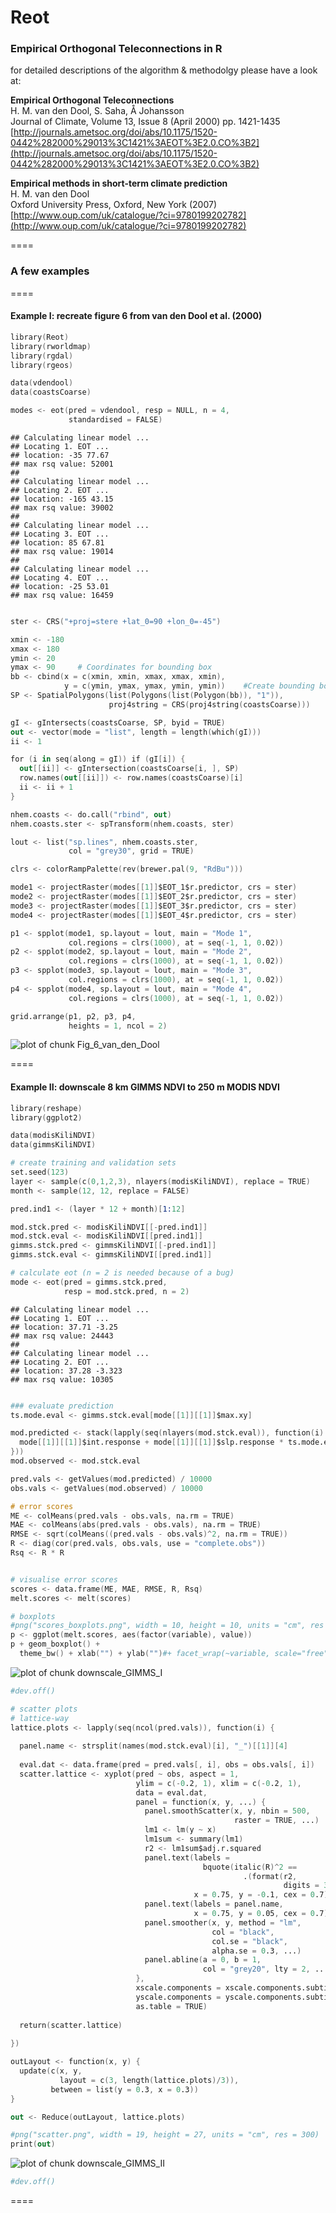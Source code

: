 Reot
====

### Empirical Orthogonal Teleconnections in R

for detailed descriptions of the algorithm & methodolgy please have a look at:

**Empirical Orthogonal Teleconnections**   
H. M. van den Dool, S. Saha, Å Johansson   
Journal of Climate, Volume 13, Issue 8 (April 2000) pp. 1421-1435   
[http://journals.ametsoc.org/doi/abs/10.1175/1520-0442%282000%29013%3C1421%3AEOT%3E2.0.CO%3B2](http://journals.ametsoc.org/doi/abs/10.1175/1520-0442%282000%29013%3C1421%3AEOT%3E2.0.CO%3B2)

**Empirical methods in short-term climate prediction**   
H. M. van den Dool   
Oxford University Press, Oxford, New York (2007)    
[http://www.oup.com/uk/catalogue/?ci=9780199202782](http://www.oup.com/uk/catalogue/?ci=9780199202782)

====

### A few examples

====

#### Example I: recreate figure 6 from van den Dool et al. (2000)

```S
library(Reot)
library(rworldmap)
library(rgdal)
library(rgeos)

data(vdendool)
data(coastsCoarse)

modes <- eot(pred = vdendool, resp = NULL, n = 4,
             standardised = FALSE) 
```

```
## Calculating linear model ... 
## Locating 1. EOT ...
## location: -35 77.67 
## max rsq value: 52001 
## 
## Calculating linear model ... 
## Locating 2. EOT ...
## location: -165 43.15 
## max rsq value: 39002 
## 
## Calculating linear model ... 
## Locating 3. EOT ...
## location: 85 67.81 
## max rsq value: 19014 
## 
## Calculating linear model ... 
## Locating 4. EOT ...
## location: -25 53.01 
## max rsq value: 16459
```

```S

ster <- CRS("+proj=stere +lat_0=90 +lon_0=-45")

xmin <- -180
xmax <- 180
ymin <- 20
ymax <- 90     # Coordinates for bounding box
bb <- cbind(x = c(xmin, xmin, xmax, xmax, xmin), 
            y = c(ymin, ymax, ymax, ymin, ymin))    #Create bounding box
SP <- SpatialPolygons(list(Polygons(list(Polygon(bb)), "1")), 
                      proj4string = CRS(proj4string(coastsCoarse)))

gI <- gIntersects(coastsCoarse, SP, byid = TRUE) 
out <- vector(mode = "list", length = length(which(gI))) 
ii <- 1

for (i in seq(along = gI)) if (gI[i]) {
  out[[ii]] <- gIntersection(coastsCoarse[i, ], SP)
  row.names(out[[ii]]) <- row.names(coastsCoarse)[i]
  ii <- ii + 1
}

nhem.coasts <- do.call("rbind", out)
nhem.coasts.ster <- spTransform(nhem.coasts, ster) 

lout <- list("sp.lines", nhem.coasts.ster, 
             col = "grey30", grid = TRUE)

clrs <- colorRampPalette(rev(brewer.pal(9, "RdBu")))

mode1 <- projectRaster(modes[[1]]$EOT_1$r.predictor, crs = ster)
mode2 <- projectRaster(modes[[1]]$EOT_2$r.predictor, crs = ster)
mode3 <- projectRaster(modes[[1]]$EOT_3$r.predictor, crs = ster)
mode4 <- projectRaster(modes[[1]]$EOT_4$r.predictor, crs = ster)

p1 <- spplot(mode1, sp.layout = lout, main = "Mode 1",
             col.regions = clrs(1000), at = seq(-1, 1, 0.02))
p2 <- spplot(mode2, sp.layout = lout, main = "Mode 2",
             col.regions = clrs(1000), at = seq(-1, 1, 0.02))
p3 <- spplot(mode3, sp.layout = lout, main = "Mode 3",
             col.regions = clrs(1000), at = seq(-1, 1, 0.02))
p4 <- spplot(mode4, sp.layout = lout, main = "Mode 4",
             col.regions = clrs(1000), at = seq(-1, 1, 0.02))

grid.arrange(p1, p2, p3, p4,
             heights = 1, ncol = 2)
```

![plot of chunk Fig_6_van_den_Dool](figure/Fig_6_van_den_Dool.png) 


====

#### Example II: downscale 8 km GIMMS NDVI to 250 m MODIS NDVI


```S
library(reshape)
library(ggplot2)

data(modisKiliNDVI)
data(gimmsKiliNDVI)

# create training and validation sets
set.seed(123)
layer <- sample(c(0,1,2,3), nlayers(modisKiliNDVI), replace = TRUE)
month <- sample(12, 12, replace = FALSE)

pred.ind1 <- (layer * 12 + month)[1:12]

mod.stck.pred <- modisKiliNDVI[[-pred.ind1]]
mod.stck.eval <- modisKiliNDVI[[pred.ind1]]
gimms.stck.pred <- gimmsKiliNDVI[[-pred.ind1]]
gimms.stck.eval <- gimmsKiliNDVI[[pred.ind1]]

# calculate eot (n = 2 is needed because of a bug)
mode <- eot(pred = gimms.stck.pred,
            resp = mod.stck.pred, n = 2)
```

```
## Calculating linear model ... 
## Locating 1. EOT ...
## location: 37.71 -3.25 
## max rsq value: 24443 
## 
## Calculating linear model ... 
## Locating 2. EOT ...
## location: 37.28 -3.323 
## max rsq value: 10305
```

```S

### evaluate prediction
ts.mode.eval <- gimms.stck.eval[mode[[1]][[1]]$max.xy]

mod.predicted <- stack(lapply(seq(nlayers(mod.stck.eval)), function(i) {
  mode[[1]][[1]]$int.response + mode[[1]][[1]]$slp.response * ts.mode.eval[i]
}))
mod.observed <- mod.stck.eval

pred.vals <- getValues(mod.predicted) / 10000
obs.vals <- getValues(mod.observed) / 10000

# error scores
ME <- colMeans(pred.vals - obs.vals, na.rm = TRUE)
MAE <- colMeans(abs(pred.vals - obs.vals), na.rm = TRUE)
RMSE <- sqrt(colMeans((pred.vals - obs.vals)^2, na.rm = TRUE))
R <- diag(cor(pred.vals, obs.vals, use = "complete.obs"))
Rsq <- R * R


# visualise error scores
scores <- data.frame(ME, MAE, RMSE, R, Rsq)
melt.scores <- melt(scores)

# boxplots
#png("scores_boxplots.png", width = 10, height = 10, units = "cm", res = 300)
p <- ggplot(melt.scores, aes(factor(variable), value)) 
p + geom_boxplot() + 
  theme_bw() + xlab("") + ylab("")#+ facet_wrap(~variable, scale="free")
```

![plot of chunk downscale_GIMMS_I](figure/downscale_GIMMS_I.png) 

```S
#dev.off()
```



```S
# scatter plots
# lattice-way
lattice.plots <- lapply(seq(ncol(pred.vals)), function(i) {
  
  panel.name <- strsplit(names(mod.stck.eval)[i], "_")[[1]][4]
  
  eval.dat <- data.frame(pred = pred.vals[, i], obs = obs.vals[, i])
  scatter.lattice <- xyplot(pred ~ obs, aspect = 1,
                            ylim = c(-0.2, 1), xlim = c(-0.2, 1),
                            data = eval.dat, 
                            panel = function(x, y, ...) {
                              panel.smoothScatter(x, y, nbin = 500, 
                                                  raster = TRUE, ...)
                              lm1 <- lm(y ~ x)
                              lm1sum <- summary(lm1)
                              r2 <- lm1sum$adj.r.squared
                              panel.text(labels = 
                                           bquote(italic(R)^2 == 
                                                    .(format(r2, 
                                                             digits = 3))),
                                         x = 0.75, y = -0.1, cex = 0.7)
                              panel.text(labels = panel.name,
                                         x = 0.75, y = 0.05, cex = 0.7)
                              panel.smoother(x, y, method = "lm", 
                                             col = "black", 
                                             col.se = "black",
                                             alpha.se = 0.3, ...)
                              panel.abline(a = 0, b = 1, 
                                           col = "grey20", lty = 2, ...)
                            },
                            xscale.components = xscale.components.subticks,
                            yscale.components = yscale.components.subticks,
                            as.table = TRUE)
  
  return(scatter.lattice)
  
})

outLayout <- function(x, y) {
  update(c(x, y, 
           layout = c(3, length(lattice.plots)/3)), 
         between = list(y = 0.3, x = 0.3))
}

out <- Reduce(outLayout, lattice.plots)

#png("scatter.png", width = 19, height = 27, units = "cm", res = 300)
print(out)
```

![plot of chunk downscale_GIMMS_II](figure/downscale_GIMMS_II.png) 

```S
#dev.off()
```


====
